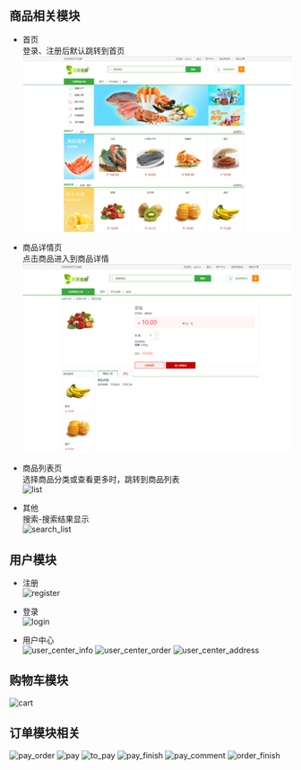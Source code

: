 ## 商品相关模块
* 首页    
登录、注册后默认跳转到首页    
![index](image/index.PNG)
                  
* 商品详情页   
点击商品进入到商品详情    
![detail](image/detail.PNG)
                   
* 商品列表页    
选择商品分类或查看更多时，跳转到商品列表    
![list](list.PNG)
                  
* 其他    
搜索-搜索结果显示    
![search_list](search_list.PNG)
   
       
## 用户模块    
* 注册    
![register](register.PNG)   
              
* 登录    
![login](login.PNG)
            
* 用户中心       
![user_center_info](user_center_info.PNG)
![user_center_order](user_center_order.PNG)
![user_center_address](user_center_address.PNG)
  

## 购物车模块    
![cart](cart.PNG)
  
         
## 订单模块相关    
![pay_order](pay_order.PNG)
![pay](pay.PNG)
![to_pay](to_pay.PNG)
![pay_finish](pay_finish.PNG)
![pay_comment](pay_comment.PNG)
![order_finish](order_finish.PNG)



